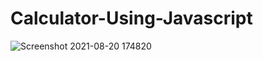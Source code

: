 # Calculator-Using-Javascript
![Screenshot 2021-08-20 174820](https://user-images.githubusercontent.com/76750607/130228740-5788865d-aad0-4e1c-bcd6-2c98d3c704f8.png)

